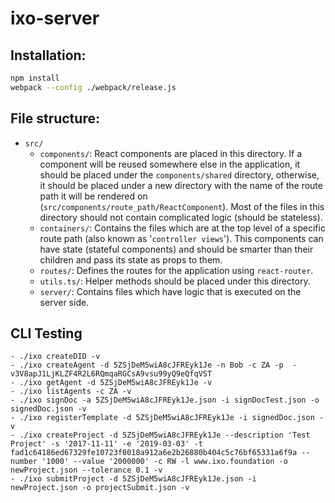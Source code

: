 # ixo-server

## Installation:
``` bash
npm install
webpack --config ./webpack/release.js
```

## File structure:
  - ``src/``
    - ``components/``: React components are placed in this directory. If a component will be reused somewhere else in the application, it should be placed under the ``components/shared`` directory, otherwise, it should be placed under a new directory with the name of the route path it will be rendered on (``src/components/route_path/ReactComponent``). Most of the files in this directory should not contain complicated logic (should be stateless).
    - ``containers/``: Contains the files which are at the top level of a specific route path (also known as '``controller views``'). This components can have state (stateful components) and should be smarter than their children and pass its state as props to them.
    - ``routes/``: Defines the routes for the application using ``react-router``.
    - ``utils.ts/``: Helper methods should be placed under this directory.
    - ``server/``: Contains files which have logic that is executed on the server side.

## CLI Testing

    - ./ixo createDID -v  
    - ./ixo createAgent -d 5ZSjDeM5wiA8cJFREyk1Je -n Bob -c ZA -p  -v3V8apJ1LjKLZF4R2L6RQmqaRGCsA9vsu99yQ9eQfqVST
    - ./ixo getAgent -d 5ZSjDeM5wiA8cJFREyk1Je -v
    - ./ixo listAgents -c ZA -v
    - ./ixo signDoc -a 5ZSjDeM5wiA8cJFREyk1Je.json -i signDocTest.json -o signedDoc.json -v
    - ./ixo registerTemplate -d 5ZSjDeM5wiA8cJFREyk1Je -i signedDoc.json -v 
    - ./ixo createProject -d 5ZSjDeM5wiA8cJFREyk1Je --description 'Test Project' -s '2017-11-11' -e '2019-03-03' -t fad1c64186ed67329fe10723f0018a912a6e2b26880b404c5c76bf65331a6f9a --number '1000' --value '2000000' -c RW -l www.ixo.foundation -o newProject.json --tolerance 0.1 -v
    - ./ixo submitProject -d 5ZSjDeM5wiA8cJFREyk1Je.json -i newProject.json -o projectSubmit.json -v
